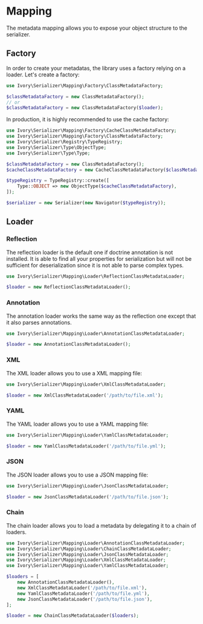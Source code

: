 # Mapping

The metadata mapping allows you to expose your object structure to the serializer.

## Factory

In order to create your metadatas, the library uses a factory relying on a loader. Let's create a factory: 

``` php
use Ivory\Serializer\Mapping\Factory\ClassMetadataFactory;

$classMetadataFactory = new ClassMetadataFactory();
// or
$classMetadataFactory = new ClassMetadataFactory($loader);
```

In production, it is highly recommended to use the cache factory: 

``` php
use Ivory\Serializer\Mapping\Factory\CacheClassMetadataFactory;
use Ivory\Serializer\Mapping\Factory\ClassMetadataFactory;
use Ivory\Serializer\Registry\TypeRegistry;
use Ivory\Serializer\Type\ObjectType;
use Ivory\Serializer\Type\Type;

$classMetadataFactory = new ClassMetadataFactory();
$cacheClassMetadataFactory = new CacheClassMetadataFactory($classMetadataFactory, $psr6CachePool);

$typeRegistry = TypeRegistry::create([
    Type::OBJECT => new ObjectType($cacheClassMetadataFactory),
]);

$serializer = new Serializer(new Navigator($typeRegistry));
```

## Loader

### Reflection

The reflection loader is the default one if doctrine annotation is not installed. It is able to find all your 
properties for serialization but will not be sufficient for deserialization since it is not able to parse complex 
types.

``` php
use Ivory\Serializer\Mapping\Loader\ReflectionClassMetadataLoader;

$loader = new ReflectionClassMetadataLoader();
```

### Annotation

The annotation loader works the same way as the reflection one except that it also parses annotations.

``` php
use Ivory\Serializer\Mapping\Loader\AnnotationClassMetadataLoader;

$loader = new AnnotationClassMetadataLoader();
```

### XML

The XML loader allows you to use a XML mapping file:

``` php
use Ivory\Serializer\Mapping\Loader\XmlClassMetadataLoader;

$loader = new XmlClassMetadataLoader('/path/to/file.xml');
```

### YAML

The YAML loader allows you to use a YAML mapping file:

``` php
use Ivory\Serializer\Mapping\Loader\YamlClassMetadataLoader;

$loader = new YamlClassMetadataLoader('/path/to/file.yml');
```

### JSON

The JSON loader allows you to use a JSON mapping file:

``` php
use Ivory\Serializer\Mapping\Loader\JsonClassMetadataLoader;

$loader = new JsonClassMetadataLoader('/path/to/file.json');
```

### Chain

The chain loader allows you to load a metadata by delegating it to a chain of loaders.

``` php
use Ivory\Serializer\Mapping\Loader\AnnotationClassMetadataLoader;
use Ivory\Serializer\Mapping\Loader\ChainClassMetadataLoader;
use Ivory\Serializer\Mapping\Loader\JsonClassMetadataLoader;
use Ivory\Serializer\Mapping\Loader\XmlClassMetadataLoader;
use Ivory\Serializer\Mapping\Loader\YamlClassMetadataLoader;

$loaders = [
    new AnnotationClassMetadataLoader(),
    new XmlClassMetadataLoader('/path/to/file.xml'),
    new YamlClassMetadataLoader('/path/to/file.yml'),
    new JsonClassMetadataLoader('/path/to/file.json'),
];

$loader = new ChainClassMetadataLoader($loaders);
```
